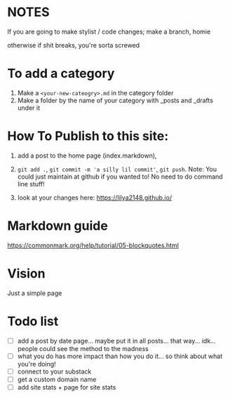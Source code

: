 # NOTES
If you are going to make stylist / code changes; make a branch, homie

otherwise if shit breaks, you're sorta screwed

# To add a category
1) Make a `<your-new-cateogry>.md` in the category folder
2) Make a folder by the name of your category with _posts and _drafts under it

# How To Publish to this site:

1) add a post to the home page (index.markdown), 

2) `git add .`, `git commit -m 'a silly lil commit'`, `git push`. Note: You could just maintain at github if you wanted to! No need to do command line stuff!

3) look at your changes here: https://lilya2148.github.io/

# Markdown guide
https://commonmark.org/help/tutorial/05-blockquotes.html

# Vision
Just a simple page

# Todo list
- [ ] add a post by date page... maybe put it in all posts... that way... idk... people could see the method to the madness
- [ ] what you do has more impact than how you do it... so think about what you're doing!
- [ ] connect to your substack
- [ ] get a custom domain name
- [ ] add site stats + page for site stats
